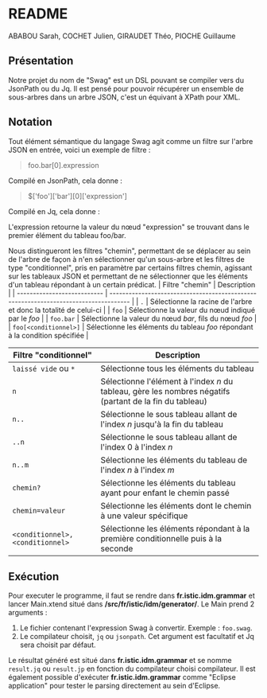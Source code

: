 # README
ABABOU Sarah, COCHET Julien, GIRAUDET Théo, PIOCHE Guillaume
## Présentation
Notre projet du nom de "Swag" est un DSL pouvant se compiler vers du JsonPath ou du Jq. Il est pensé pour pouvoir récupérer un ensemble de sous-arbres dans un arbre JSON, c'est un équivant à XPath pour XML.
## Notation
Tout élément sémantique du langage Swag agit comme un filtre sur l'arbre JSON en entrée, voici un exemple de filtre :
> foo.bar[0].expression

Compilé en JsonPath, cela donne :
> $['foo']['bar'][0]['expression']

Compilé en Jq, cela donne :

L'expression retourne la valeur du nœud "expression" se trouvant dans le premier élément du tableau foo/bar.

Nous distingueront les filtres "chemin", permettant de se déplacer au sein de l'arbre de façon à n'en sélectionner qu'un sous-arbre et les filtres de type "conditionnel", pris en paramètre par certains filtres chemin, agissant sur les tableaux JSON et permettant de ne sélectionner que les éléments d'un tableau répondant à un certain prédicat.
| Filtre "chemin"             | Description                                                                          |
| --------------------------- | ------------------------------------------------------------------------------------ |
| ```.```                     | Sélectionne la racine de l'arbre et donc la totalité de celui-ci                     |
| ```foo```                   | Sélectionne la valeur du nœud indiqué par le *foo*                                   |
| ```foo.bar```               | Sélectionne la valeur du nœud *bar*, fils du nœud *foo*                              |
| ```foo[<conditionnel>]```   | Sélectionne les éléments du tableau *foo* répondant à la condition spécifiée         |


| Filtre "conditionnel"                | Description                                                                                              |
| ------------------------------------ | -------------------------------------------------------------------------------------------------------- |
| ```laissé vide``` ou ```*```         | Sélectionne tous les éléments du tableau                                                                 |
| ```n```                              | Sélectionne l'élément à l'index *n* du tableau, gère les nombres négatifs (partant de la fin du tableau) |
| ```n..```                            | Sélectionne le sous tableau allant de l'index *n* jusqu'à la fin du tableau                              |
| ```..n```                            | Sélectionne le sous tableau allant de l'index 0 à l'index *n*                                            |
| ```n..m```                           | Sélectionne les éléments du tableau de l'index *n* à l'index *m*                                         |
| ```chemin?```                        | Sélectionne les éléments du tableau ayant pour enfant le chemin passé                                    |
| ```chemin=valeur```                  | Sélectionne les éléments dont le chemin à une valeur spécifique                                          |
| ```<conditionnel>, <conditionnel>``` | Sélectionne les éléments répondant à la première conditionnelle puis à la seconde                        |

## Exécution
Pour executer le programme, il faut se rendre dans **fr.istic.idm.grammar** et lancer Main.xtend situé dans **/src/fr/istic/idm/generator/**.
Le Main prend 2 arguments :
1. Le fichier contenant l'expression Swag à convertir. Exemple : ```foo.swag```.
2. Le compilateur choisit, ```jq``` ou ```jsonpath```. Cet argument est facultatif et Jq sera choisit par défaut.

Le résultat généré est situé dans **fr.istic.idm.grammar** et se nomme ```result.jq``` ou ```result.jp``` en fonction du compilateur choisi compilateur.
Il est également possible d'exécuter **fr.istic.idm.grammar** comme "Eclipse application" pour tester le parsing directement au sein d'Eclipse.
